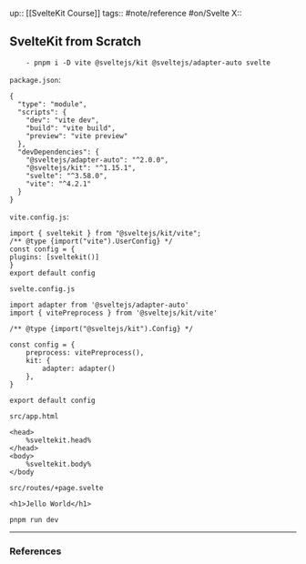 up:: [[SvelteKit Course]]
tags:: #note/reference #on/Svelte 
X:: 

## SvelteKit from Scratch


```
	- pnpm i -D vite @sveltejs/kit @sveltejs/adapter-auto svelte
```

`package.json`:

```
{
  "type": "module",
  "scripts": {
    "dev": "vite dev",
    "build": "vite build",
    "preview": "vite preview"
  },
  "devDependencies": {
    "@sveltejs/adapter-auto": "^2.0.0",
    "@sveltejs/kit": "^1.15.1",
    "svelte": "^3.58.0",
    "vite": "^4.2.1"
  }
}
```

`vite.config.js`:

```
import { sveltekit } from "@sveltejs/kit/vite";
/** @type {import("vite").UserConfig} */
const config = {
plugins: [sveltekit()]
}
export default config
```

`svelte.config.js`

```
import adapter from '@sveltejs/adapter-auto'
import { vitePreprocess } from '@sveltejs/kit/vite'

/** @type {import("@sveltejs/kit").Config} */

const config = {
	preprocess: vitePreprocess(),
	kit: {
		adapter: adapter()
	},
}

export default config
```

`src/app.html`

```
<head>
	%sveltekit.head%
</head>
<body>
	%sveltekit.body%
</body
```

`src/routes/+page.svelte`

```
<h1>Jello World</h1>
```

`pnpm run dev`

---
### References

